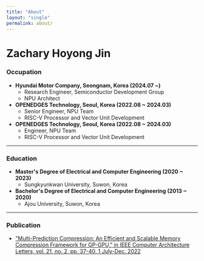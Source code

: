 ```yaml
---
title: "About"
layout: "single"
permalink: about/
---
```


# Zachary Hoyong Jin

### Occupation
- **Hyundai Motor Company, Seongnam, Korea (2024.07 ~)**
  - Research Engineer, Semiconductor Development Group
  - NPU Architect
- **OPENEDGES Technology, Seoul, Korea (2022.08 ~ 2024.03)**
  - Senior Engineer, NPU Team
  - RISC-V Processor and Vector Unit Development
- **OPENEDGES Technology, Seoul, Korea (2022.08 ~ 2024.03)**
  - Engineer, NPU Team
  - RISC-V Processor and Vector Unit Development

---

### Education
- **Master's Degree of Electrical and Computer Engineering (2020 ~ 2023)**
  - Sungkyunkwan University, Suwon, Korea
- **Bachelor's Degree of Electrical and Computer Engineering (2013 ~ 2020)**
  - Ajou University, Suwon, Korea

---

### Publication
- ["Multi-Prediction Compression: An Efficient and Scalable Memory Compression Framework for GP-GPU," in IEEE Computer Architecture Letters, vol. 21, no. 2, pp. 37-40, 1 July-Dec. 2022](https://ieeexplore.ieee.org/document/9780608)





